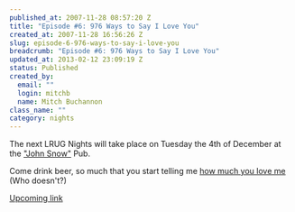 ```yaml
--- 
published_at: 2007-11-28 08:57:20 Z
title: "Episode #6: 976 Ways to Say I Love You"
created_at: 2007-11-28 16:56:26 Z
slug: episode-6-976-ways-to-say-i-love-you
breadcrumb: "Episode #6: 976 Ways to Say I Love You"
updated_at: 2013-02-12 23:09:19 Z
status: Published
created_by: 
  email: ""
  login: mitchb
  name: Mitch Buchannon
class_name: ""
category: nights
---
```


The next LRUG Nights will take place on Tuesday the 4th of December at the ["John Snow"][1] Pub.

Come drink beer, so much that you start telling me [how much you love me][3] (Who doesn't?)

[Upcoming link][2]

[1]:http://fancyapint.com/pubs/pub216.html
[2]:http://upcoming.yahoo.com/event/328472
[3]:http://www.imdb.com/title/tt0519830/
